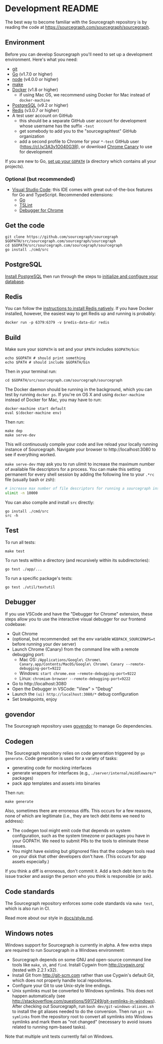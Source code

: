 # Development README

The best way to become familiar with the Sourcegraph repository is by
reading the code at https://sourcegraph.com/sourcegraph/sourcegraph.

## Environment

Before you can develop Sourcegraph you'll need to set up a
development environment. Here's what you need:

- [git](https://git-scm.com/book/en/v2/Getting-Started-Installing-Git)
- [Go](https://golang.org/doc/install) (v1.7.0 or higher)
- [node](https://nodejs.org/en/download/) (v4.0.0 or higher)
- [make](https://www.gnu.org/software/make/)
- [Docker](https://docs.docker.com/engine/installation/) (v1.8 or higher)
  - if using Mac OS, we recommend using Docker for Mac instead of `docker-machine`
- [PostgreSQL](https://wiki.postgresql.org/wiki/Detailed_installation_guides) (v9.2 or higher)
- [Redis](http://redis.io/) (v3.0.7 or higher)
- A test user account on GitHub
  - this should be a separate GitHub user account for development whose username has the suffix `-test`
  - get somebody to add you to the "sourcegraphtest" GitHub organization
  - add a second profile to Chrome for your `*-test` GitHub user (https://cl.ly/3A3y1O040G3R),
    or download [Chrome Canary](https://www.google.com/chrome/browser/canary.html) to use for development

If you are new to Go, [set up your `GOPATH`](https://golang.org/doc/code.html#GOPATH)
(a directory which contains all your projects).

### Optional (but recommended)

- [Visual Studio Code](https://code.visualstudio.com): this IDE comes with great out-of-the-box
  features for Go and TypeScript. Recommended extensions:
  - [Go](https://marketplace.visualstudio.com/items?itemName=lukehoban.Go)
  - [TSLint](https://marketplace.visualstudio.com/items?itemName=eg2.tslint)
  - [Debugger for Chrome](https://marketplace.visualstudio.com/items?itemName=msjsdiag.debugger-for-chrome)

## Get the code

```
git clone https://github.com/sourcegraph/sourcegraph $GOPATH/src/sourcegraph.com/sourcegraph/sourcegraph
cd $GOPATH/src/sourcegraph.com/sourcegraph/sourcegraph
go install ./cmd/src
```

## PostgreSQL

[Install PostgreSQL](https://wiki.postgresql.org/wiki/Detailed_installation_guides) then run through the
steps to [initialize and configure your database](https://sourcegraph.com/github.com/sourcegraph/sourcegraph@master/-/blob/docs/storage.md).

## Redis

You can follow the [instructions to install Redis natively](http://redis.io/topics/quickstart). If you have Docker installed, however, the easiest way to get Redis up and running is probably:

```
docker run -p 6379:6379 -v $redis-data-dir redis
```

## Build

Make sure your `$GOPATH` is set and your `$PATH` includes `$GOPATH/bin`:

```
echo $GOPATH # should print something
echo $PATH # should include $GOPATH/bin
```

Then in your terminal run:

`cd $GOPATH/src/sourcegraph.com/sourcegraph/sourcegraph`

The Docker daemon should be running in the background, which you can test by
running `docker ps`. If you're on OS X and using `docker-machine` instead of Docker for Mac,
 you may have to run:

```
docker-machine start default
eval $(docker-machine env)
```

Then run:

```
make dep
make serve-dev
```

This will continuously compile your code and live reload your locally running
instance of Sourcegraph. Navigate your browser to http://localhost:3080 to
see if everything worked.

`make serve-dev` may ask you to run ulimit to increase the maximum number
of available file descriptors for a process. You can make this setting
permanent for every shell session by adding the following line to your
`.*rc` file (usually bash or zsh):

```bash
# increase max number of file descriptors for running a sourcegraph instance.
ulimit -n 10000
```

You can also compile and install `src` directly:

```
go install ./cmd/src
src -h
```

## Test

To run all tests:

```
make test
```

To run tests within a directory (and recursively within its
subdirectories):

```
go test ./app/...
```

To run a specific package's tests:

```
go test ./util/textutil
```

## Debugger

If you use VSCode and have the "Debugger for Chrome" extension, these steps allow you to
use the interactive visual debugger for our frontend codebase:

- Quit Chrome
- (optional, but recommended: set the env variable `WEBPACK_SOURCEMAPS=t` before running your dev server)
- Launch Chrome (Canary) from the command line with a remote debugging port:
  - Mac OS: `/Applications/Google\ Chrome\ Canary.app/Contents/MacOS/Google\ Chrome\ Canary --remote-debugging-port=9222`
  - Windows: `start chrome.exe –remote-debugging-port=9222`
  - Linux: `chromium-browser --remote-debugging-port=9222`
- Go to http://localhost:3080
- Open the Debugger in VSCode: "View" > "Debug"
- Launch the `(ui) http://localhost:3080/*` debug configuration
- Set breakpoints, enjoy

## govendor

The Sourcegraph repository uses
[govendor](https://github.com/kardianos/govendor) to manage Go dependencies.

## Codegen

The Sourcegraph repository relies on code generation triggered by `go
generate`. Code generation is used for a variety of tasks:

* generating code for mocking interfaces
* generate wrappers for interfaces (e.g., `./server/internal/middleware/*` packages)
* pack app templates and assets into binaries

Then run:

```
make generate
```

Also, sometimes there are erroneous diffs. This occurs for a few
reasons, none of which are legitimate (i.e., they are tech debt items
we need to address):

* The codegen tool might emit code that depends on system configuration,
  such as the system timezone or packages you have in your GOPATH. We
  need to submit PRs to the tools to eliminate these issues.
* You might have existing but gitignored files that the codegen tools
  read on your disk that other developers don't have. (This occurs for
  app assets especially.)

If you think a diff is erroneous, don't commit it. Add a tech debt
item to the issue tracker and assign the person who you think is
responsible (or ask).

## Code standards

The Sourcegraph repository enforces some code standards via `make
test`, which is also run in CI.

Read more about our style in [docs/style.md](docs/style.md).

## Windows notes

Windows support for Sourcegraph is currently in alpha. A few extra
steps are required to run Sourcegraph in a Windows environment:

- Sourcegraph depends on some GNU and open-source command line tools
  like `make`, `sh`, and `find`. Install Cygwin from
  http://cygwin.org/ (tested with 2.2.1 x32).
- Install Git from http://git-scm.com rather than use Cygwin's
  default Git, which does not properly handle local repositories.
- Configure your Git to use Unix-style line endings.
- Unix symlinks must be converted to Windows symlimks. This does not
  happen automatically (see
  http://stackoverflow.com/questions/5917249/git-symlinks-in-windows).
  After checking out Sourcegraph, run `bash
  dev/git-windows-aliases.sh` to install the git aliases needed to do
  the conversion. Then run `git rm-symlinks` from the repository root
  to convert all symlinks into Windows symlinks and mark them as "not
  changed" (necessary to avoid issues related to running npm-based
  tasks).

Note that multiple unit tests currently fail on Windows.
